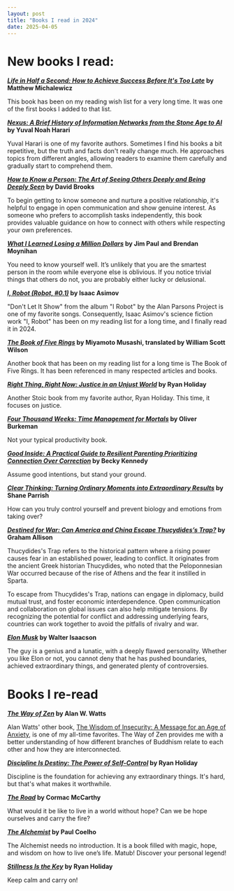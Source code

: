 ```yaml
---
layout: post
title: "Books I read in 2024"
date: 2025-04-05
---
```


# New books I read:

**_[Life in Half a Second: How to Achieve Success Before It's Too Late](https://www.goodreads.com/book/show/18698097-life-in-half-a-second)_ by Matthew Michalewicz**

This book has been on my reading wish list for a very long time. It was one of the first books I added to that list.

**_[Nexus: A Brief History of Information Networks from the Stone Age to AI](https://www.goodreads.com/book/show/204927599-nexus)_ by Yuval Noah Harari**

Yuval Harari is one of my favorite authors. Sometimes I find his books a bit repetitive, but the truth and facts don't really change much. He approaches topics from different angles, allowing readers to examine them carefully and gradually start to comprehend them.

**_[How to Know a Person: The Art of Seeing Others Deeply and Being Deeply Seen](https://www.goodreads.com/book/show/112974860-how-to-know-a-person)_ by David Brooks**

To begin getting to know someone and nurture a positive relationship, it's helpful to engage in open communication and show genuine interest. As someone who prefers to accomplish tasks independently, this book provides valuable guidance on how to connect with others while respecting your own preferences.

**_[What I Learned Losing a Million Dollars](https://www.goodreads.com/book/show/1334384.What_I_Learned_Losing_a_Million_Dollars)_ by Jim Paul and Brendan Moynihan**

You need to know yourself well. It’s unlikely that you are the smartest person in the room while everyone else is oblivious. If you notice trivial things that others do not, you are probably either lucky or delusional.

**_[I, Robot (Robot, #0.1)](https://www.goodreads.com/book/show/41804.I_Robot)_ by Isaac Asimov**

"Don't Let It Show" from the album "I Robot" by the Alan Parsons Project is one of my favorite songs. Consequently, Isaac Asimov's science fiction work "I, Robot" has been on my reading list for a long time, and I finally read it in 2024.

**_[The Book of Five Rings](https://www.goodreads.com/book/show/18894249-the-book-of-five-rings)_ by Miyamoto Musashi, translated by William Scott Wilson**

Another book that has been on my reading list for a long time is The Book of Five Rings. It has been referenced in many respected articles and books.

**_[Right Thing, Right Now: Justice in an Unjust World](https://www.goodreads.com/book/show/199334305-right-thing-right-now)_ by Ryan Holiday**

Another Stoic book from my favorite author, Ryan Holiday. This time, it focuses on justice.

**_[Four Thousand Weeks: Time Management for Mortals](https://www.goodreads.com/book/show/54785515-four-thousand-weeks)_ by Oliver Burkeman**

Not your typical productivity book.

**_[Good Inside: A Practical Guide to Resilient Parenting Prioritizing Connection Over Correction](https://www.goodreads.com/book/show/59627738-good-inside)_ by Becky Kennedy**

Assume good intentions, but stand your ground.

**_[Clear Thinking: Turning Ordinary Moments into Extraordinary Results](https://www.goodreads.com/book/show/75665850-clear-thinking)_ by Shane Parrish**

How can you truly control yourself and prevent biology and emotions from taking over?

**_[Destined for War: Can America and China Escape Thucydides’s Trap?](https://www.goodreads.com/book/show/31125556-destined-for-war)_ by Graham Allison**

Thucydides's Trap refers to the historical pattern where a rising power causes fear in an established power, leading to conflict. It originates from the ancient Greek historian Thucydides, who noted that the Peloponnesian War occurred because of the rise of Athens and the fear it instilled in Sparta.

To escape from Thucydides's Trap, nations can engage in diplomacy, build mutual trust, and foster economic interdependence. Open communication and collaboration on global issues can also help mitigate tensions. By recognizing the potential for conflict and addressing underlying fears, countries can work together to avoid the pitfalls of rivalry and war.

**_[Elon Musk](https://www.goodreads.com/book/show/122765395-elon-musk)_ by Walter Isaacson**

The guy is a genius and a lunatic, with a deeply flawed personality. Whether you like Elon or not, you cannot deny that he has pushed boundaries, achieved extraordinary things, and generated plenty of controversies.

# Books I re-read

**_[The Way of Zen](https://www.goodreads.com/book/show/514210.The_Way_of_Zen)_ by Alan W. Watts**

Alan Watts' other book, [The Wisdom of Insecurity: A Message for an Age of Anxiety](https://www.goodreads.com/book/show/551520.The_Wisdom_of_Insecurity), is one of my all-time favorites. The Way of Zen provides me with a better understanding of how different branches of Buddhism relate to each other and how they are interconnected.

**_[Discipline Is Destiny: The Power of Self-Control](https://www.goodreads.com/book/show/60018575-discipline-is-destiny)_ by Ryan Holiday**

Discipline is the foundation for achieving any extraordinary things. It's hard, but that's what makes it worthwhile.

**_[The Road](https://www.goodreads.com/book/show/6288.The_Road)_ by Cormac McCarthy**

What would it be like to live in a world without hope? Can we be hope ourselves and carry the fire?

**_[The Alchemist](https://www.goodreads.com/book/show/865.The_Alchemist)_ by Paul Coelho**

The Alchemist needs no introduction. It is a book filled with magic, hope, and wisdom on how to live one’s life. Matub! Discover your personal legend!

**_[Stillness Is the Key](https://www.goodreads.com/book/show/43582733-stillness-is-the-key "Stillness Is the Key")_ by Ryan Holiday**

Keep calm and carry on!

